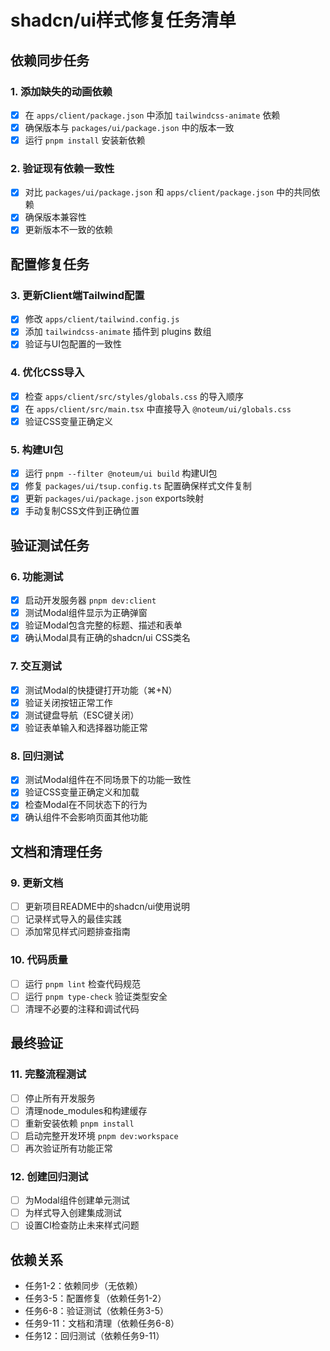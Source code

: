 # shadcn/ui样式修复任务清单

## 依赖同步任务

### 1. 添加缺失的动画依赖

- [x] 在 `apps/client/package.json` 中添加 `tailwindcss-animate` 依赖
- [x] 确保版本与 `packages/ui/package.json` 中的版本一致
- [x] 运行 `pnpm install` 安装新依赖

### 2. 验证现有依赖一致性

- [x] 对比 `packages/ui/package.json` 和 `apps/client/package.json` 中的共同依赖
- [x] 确保版本兼容性
- [x] 更新版本不一致的依赖

## 配置修复任务

### 3. 更新Client端Tailwind配置

- [x] 修改 `apps/client/tailwind.config.js`
- [x] 添加 `tailwindcss-animate` 插件到 plugins 数组
- [x] 验证与UI包配置的一致性

### 4. 优化CSS导入

- [x] 检查 `apps/client/src/styles/globals.css` 的导入顺序
- [x] 在 `apps/client/src/main.tsx` 中直接导入 `@noteum/ui/globals.css`
- [x] 验证CSS变量正确定义

### 5. 构建UI包

- [x] 运行 `pnpm --filter @noteum/ui build` 构建UI包
- [x] 修复 `packages/ui/tsup.config.ts` 配置确保样式文件复制
- [x] 更新 `packages/ui/package.json` exports映射
- [x] 手动复制CSS文件到正确位置

## 验证测试任务

### 6. 功能测试

- [x] 启动开发服务器 `pnpm dev:client`
- [x] 测试Modal组件显示为正确弹窗
- [x] 验证Modal包含完整的标题、描述和表单
- [x] 确认Modal具有正确的shadcn/ui CSS类名

### 7. 交互测试

- [x] 测试Modal的快捷键打开功能（⌘+N）
- [x] 验证关闭按钮正常工作
- [x] 测试键盘导航（ESC键关闭）
- [x] 验证表单输入和选择器功能正常

### 8. 回归测试

- [x] 测试Modal组件在不同场景下的功能一致性
- [x] 验证CSS变量正确定义和加载
- [x] 检查Modal在不同状态下的行为
- [x] 确认组件不会影响页面其他功能

## 文档和清理任务

### 9. 更新文档

- [ ] 更新项目README中的shadcn/ui使用说明
- [ ] 记录样式导入的最佳实践
- [ ] 添加常见样式问题排查指南

### 10. 代码质量

- [ ] 运行 `pnpm lint` 检查代码规范
- [ ] 运行 `pnpm type-check` 验证类型安全
- [ ] 清理不必要的注释和调试代码

## 最终验证

### 11. 完整流程测试

- [ ] 停止所有开发服务
- [ ] 清理node_modules和构建缓存
- [ ] 重新安装依赖 `pnpm install`
- [ ] 启动完整开发环境 `pnpm dev:workspace`
- [ ] 再次验证所有功能正常

### 12. 创建回归测试

- [ ] 为Modal组件创建单元测试
- [ ] 为样式导入创建集成测试
- [ ] 设置CI检查防止未来样式问题

## 依赖关系

- 任务1-2：依赖同步（无依赖）
- 任务3-5：配置修复（依赖任务1-2）
- 任务6-8：验证测试（依赖任务3-5）
- 任务9-11：文档和清理（依赖任务6-8）
- 任务12：回归测试（依赖任务9-11）
